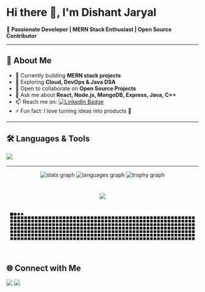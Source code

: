 # Hi there 👋, I'm Dishant Jaryal  

🌟 **Passionate Developer | MERN Stack Enthusiast | Open Source Contributor**  

---

## 🚀 About Me
- 🔭 Currently building **MERN stack projects**  
- 🌱 Exploring **Cloud, DevOps & Java DSA**  
- 👯 Open to collaborate on **Open Source Projects**  
- 💬 Ask me about **React, Node.js, MongoDB, Express, Java, C++**  
- 📫 Reach me on: [![LinkedIn Badge](https://img.shields.io/badge/-DishantJaryal-blue?style=flat-square&logo=Linkedin&logoColor=white)](https://linkedin.com/in/dishantjaryal1)  
- ⚡ Fun fact: I love turning ideas into products 🚀  

---

## 🛠️ Languages & Tools
<p align="left">
  <img src="https://skillicons.dev/icons?i=html,css,js,react,nodejs,express,mongodb,java,cpp,git,github,vscode,tailwind" />
</p>

---


<div align="center">
  <img src="https://github-readme-stats.vercel.app/api?username=Dishantjaryal1&hide_title=false&hide_rank=true&show_icons=true&include_all_commits=true&count_private=true&disable_animations=false&theme=dracula&locale=en&hide_border=false" height="150" alt="stats graph"  />
  <img src="https://github-readme-stats.vercel.app/api/top-langs?username=Dishantjaryal1&locale=en&hide_title=false&layout=compact&card_width=320&langs_count=5&theme=dracula&hide_border=false" height="150" alt="languages graph"  />
  <img src="https://github-profile-trophy.vercel.app?username=Dishantjaryal1&theme=dracula" height="150" alt="trophy graph"  />
</div>

###

<br clear="both">

<div align="center">
  <img src="https://visitor-badge.laobi.icu/badge?page_id=Dishantjaryal1.Dishantjaryal1&"  />
</div>

###

<img src="https://raw.githubusercontent.com/Dishantjaryal1/Dishantjaryal1/output/snake.svg" alt="Snake animation" />

## 🌐 Connect with Me
<p>
  <a href="https://linkedin.com/in/dishant-jaryal"><img src="https://img.shields.io/badge/LinkedIn-DishantJaryal-blue?style=flat-square&logo=linkedin"></a>
  <a href="mailto:dishantjaryal@example.com"><img src="https://img.shields.io/badge/Email-DishantJaryal-red?style=flat-square&logo=gmail&logoColor=white"></a>
</p>


